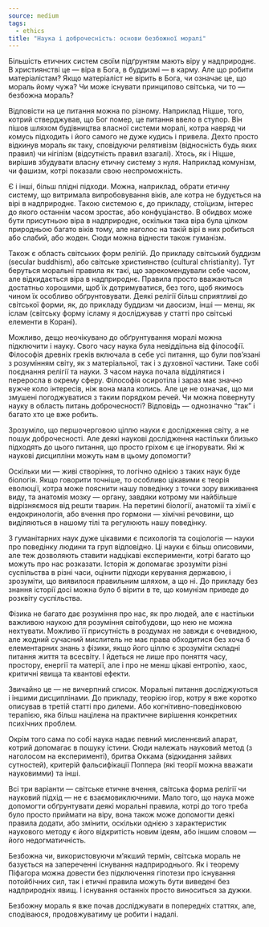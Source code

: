 ```yaml
---
source: medium
tags:
  - ethics
title: "Наука і доброчесність: основи безбожної моралі"
---
```


Більшість етичних систем своїм підґрунтям мають віру у надприроднє. 
В християнстві це — віра в Бога, в буддизмі — в карму. 
Але що робити матеріалістам? 
Якщо матеріаліст не вірить в Бога, чи означає це, що мораль йому чужа? 
Чи може існувати принципово світська, чи то — безбожна мораль?

Відповісти на це питання можна по різному. 
Наприклад Ніцше, того, котрий стверджував, що Бог помер, це питання ввело в ступор. 
Він пішов шляхом будівництва власної системи моралі, котра навряд чи комусь підходить і його самого не дуже кудись і привела. 
Дехто просто відкинув мораль як таку, сповідуючи релятивізм (відносність будь яких правил) чи нігілізм (відсутність правил взагалі). 
Хтось, як і Ніцше, вирішив збудувати власну етичну систему з нуля. 
Наприклад комунізм, чи фашизм, котрі показали свою неспроможність.

Є і інші, більш плідні підходи. 
Можна, наприклад, обрати етичну систему, що витримала випробовування віків, але котра не будується на вірі в надприроднє. 
Такою системою є, до прикладу, стоїцизм, інтерес до якого останнім часом зростає, або конфуціанство. 
В обидвох може бути присутньою віра в надприроднє, оскільки така віра була цілком природньою багато віків тому, але наголос на такій вірі в них робиться або слабий, або жоден. 
Сюди можна віднести також гуманізм.

Також є область світських форм релігій. 
До прикладу світський буддизм (secular buddhism), або світське християнство (cultural christianity). 
Тут беруться моральні правила як такі, що зарекомендували себе часом, але відкидається віра в надприроднє. 
Правила просто вважаються достатньо хорошими, щоб їх дотримуватися, без того, щоб якимось чином їх особливо обґрунтовувати. 
Деякі релігії більш сприятливі до світської форми, як, до прикладу буддизм чи даосизм, інші — менш, як іслам (світську форму ісламу я досліджував у статті про світські елементи в Корані).

Можливо, дещо неочікувано до обґрунтування моралі можна підключити і науку. 
Свого часу наука була невіддільна від філософії. 
Філософія древніх греків включала в себе усі питання, що були пов’язані з розумінням світу, як з матеріальної, так і з духовної частини. 
Таке собі поєднання релігії та науки. 
З часом наука почала відділятися і переросла в окрему сферу. 
Філософія осиротіла і зараз має значно вужче коло інтересів, ніж вона мала колись. 
Але це не означає, що ми змушені погоджуватися з таким порядком речей. 
Чи можна повернуту науку в область питань доброчесності? 
Відповідь — однозначно “так” і багато хто це вже робить.

Зрозуміло, що першочерговою ціллю науки є дослідження світу, а не пошук доброчесності. 
Але деякі наукові дослідження настільки близько підходять до цього питання, що просто гріхом є це ігнорувати. 
Які ж наукові дисципліни можуть нам в цьому допомогти?

Оскільки ми — живі створіння, то логічно однією з таких наук буде біологія. 
Якщо говорити точніше, то особливо цікавими є теорія еволюції, котра може пояснити нашу поведінку з точки зору виживання виду, та анатомія мозку — органу, завдяки котрому ми найбільше відрізняємося від решти тварин. 
На перетині біології, анатомії та хімії є ендокринологія, або вчення про гормони — хімічні речовини, що виділяються в нашому тілі та регулюють нашу поведінку.

З гуманітарних наук дуже цікавими є психологія та соціологія — науки про поведінку людини та груп відповідно. 
Ці науки є більш описовими, але теж дозволяють ставити надцікаві експерименти, котрі багато що можуть про нас розказати. 
Історія ж допомагає зрозуміти різні суспільства в різні часи, оцінити підходи керування державою, і зрозуміти, що виявилося правильним шляхом, а що ні. 
До прикладу без знання історії досі можна було б вірити в те, що комунізм приведе до розквіту суспільства.

Фізика не багато дає розуміння про нас, як про людей, але є настільки важливою наукою для розуміння світобудови, що нею не можна нехтувати. 
Можливо її присутність в роздумах не завжди є очевидною, але жодний сучасний мислитель не має права обходитися без хоча б елементарних знань з фізики, якщо його ціллю є зрозуміти складні питання життя та всесвіту. 
І йдеться не лише про поняття часу, простору, енергії та матерії, але і про не менш цікаві ентропію, хаос, критичні явища та квантові ефекти.

Звичайно це — не вичерпний список. 
Моральні питання досліджуються і іншими дисциплінами. 
До прикладу, теорією ігор, котру я вже коротко описував в третій статті про дилеми. 
Або когнітивно-поведінковою терапією, яка більш націлена на практичне вирішення конкретних психічних проблем.

Окрім того сама по собі наука надає певний мисленнєвий апарат, котрий допомагає в пошуку істини. 
Сюди належать науковий метод (з наголосом на експерименті), бритва Оккама (відкидання зайвих сутностей), критерій фальсифікації Поппера (які теорії можна вважати науковимми) та інші.

Всі три варіанти — світське етичне вчення, світська форма релігії чи науковий підхід — не є взаємовиключними. 
Мало того, що наука може допомогти обґрунтувати деякі моральні правила, котрі до того треба було просто приймати на віру, вона також може допомогти деякі правила додати, або змінити, оскільки однією з характеристик наукового методу є його відкритість новим ідеям, або іншим словом — його недогматичність.

Безбожна чи, використовуючи м’якший термін, світська мораль не базується на запереченні існування надприроднього. 
Як і теорему Піфагора можна довести без підключення гіпотези про існування потойбічних сил, так і етичні правила можуть бути виведені без надприродніх явищ. 
І існування останніх просто виноситься за дужки.

Безбожну мораль я вже почав досліджувати в попередніх статтях, але, сподіваюся, продовжуватиму це робити і надалі.

